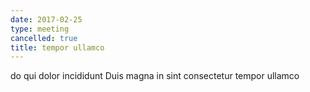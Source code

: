 ```yaml
---
date: 2017-02-25
type: meeting
cancelled: true
title: tempor ullamco
---
```

do qui dolor incididunt Duis magna in sint consectetur tempor ullamco